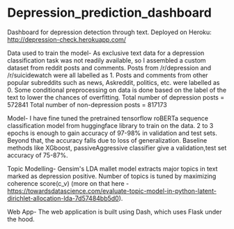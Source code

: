 # Depression_prediction_dashboard
Dashboard for depression detection through text.
Deployed on Heroku: http://depression-check.herokuapp.com/

Data used to train the model-
As exclusive text data for a depression classification task was not readily available, so I assembled a custom dataset from reddit posts and comments.
Posts from /r/depression and /r/suicidewatch were all labelled as 1. Posts and comments from other popular subreddits such as news, Askreddit, politics, etc. 
were labelled as 0. Some conditional preprocessing on data is done based on the label of the text to lower the chances of overfitting.
Total number of depression posts = 572841
Total number of non-depression posts = 817173

Model-
I have fine tuned the pretrained tensorflow roBERTa sequence classification model from huggingface library to train on the data.
2 to 3 epochs is enough to gain accuracy of 97-98% in validation and test sets. Beyond that, the accuracy falls due to loss of generalization.
Baseline methods like XGboost, passiveAggressive classifier give a validation,test set accuracy of 75-87%.

Topic Modelling-
Gensim's LDA mallet model extracts major topics in text marked as depression positive. Number of topics is tuned by maximizing coherence score(c_v) 
(more on that here - https://towardsdatascience.com/evaluate-topic-model-in-python-latent-dirichlet-allocation-lda-7d57484bb5d0).

Web App-
The web application is built using Dash, which uses Flask under the hood.
